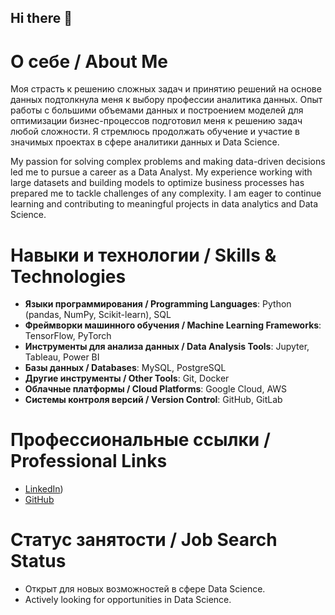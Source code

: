 ## Hi there 👋

# О себе / About Me

Моя страсть к решению сложных задач и принятию решений на основе данных подтолкнула меня к выбору профессии аналитика данных. Опыт работы с большими объемами данных и построением моделей для оптимизации бизнес-процессов подготовил меня к решению задач любой сложности. Я стремлюсь продолжать обучение и участие в значимых проектах в сфере аналитики данных и Data Science.

My passion for solving complex problems and making data-driven decisions led me to pursue a career as a Data Analyst. My experience working with large datasets and building models to optimize business processes has prepared me to tackle challenges of any complexity. I am eager to continue learning and contributing to meaningful projects in data analytics and Data Science.

# Навыки и технологии / Skills & Technologies

- **Языки программирования / Programming Languages**: Python (pandas, NumPy, Scikit-learn), SQL  
- **Фреймворки машинного обучения / Machine Learning Frameworks**: TensorFlow, PyTorch  
- **Инструменты для анализа данных / Data Analysis Tools**: Jupyter, Tableau, Power BI  
- **Базы данных / Databases**: MySQL, PostgreSQL  
- **Другие инструменты / Other Tools**: Git, Docker  
- **Облачные платформы / Cloud Platforms**: Google Cloud, AWS  
- **Системы контроля версий / Version Control**: GitHub, GitLab

# Профессиональные ссылки / Professional Links

- [LinkedIn](https://www.linkedin.com/in/%D0%B0%D0%B9%D0%B4%D0%B0%D1%80-%D0%B8%D0%B1%D0%B0%D0%B4%D1%83%D0%BB%D0%BB%D0%B0%D0%B5%D0%B2-))  
- [GitHub](https://github.com/aidaribd)

# Статус занятости / Job Search Status

- Открыт для новых возможностей в сфере Data Science.  
- Actively looking for opportunities in Data Science.
